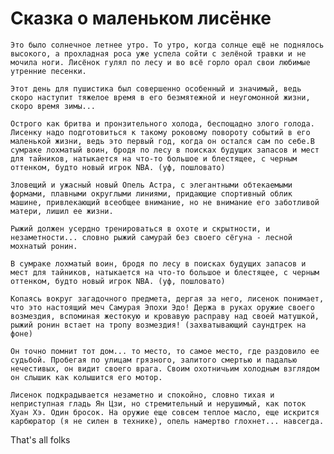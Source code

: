 ﻿Сказка о маленьком лисёнке
===============

	Это было солнечное летнее утро. То утро, когда солнце ещё не поднялось высокого, а прохладная роса уже успела сойти с зелёной травки и не мочила ноги. Лисёнок гулял по лесу и во всё горло орал свои любимые утренние песенки.

	Этот день для пушистика был совершенно особенный и значимый, ведь скоро наступит тяжелое время в его безмятежной и неугомонной жизни, скоро время зимы...

	Острого как бритва и пронзительного холода, беспощадно злого голода. Лисенку надо подготовиться к такому роковому повороту событий в его маленькой жизни, ведь это первый год, когда он остался сам по себе.В сумраке лохматый воин, бродя по лесу в поисках будущих запасов и мест для тайников, натыкается на что-то большое и блестящее, с черным оттенком, будто новый игрок NBA. (уф, пошловато)

	Зловещий и ужасный новый Опель Астра, с элегантными обтекаемыми формами, плавными округлыми линиями, придающие спортивный облик машине, привлекающий всеобщее внимание, но не внимание его заботливой матери, лишил ее жизни.

	Рыжий должен усердно тренироваться в охоте и скрытности, и незаметности... словно рыжий самурай без своего сёгуна - лесной мохнатый ронин.

	В сумраке лохматый воин, бродя по лесу в поисках будущих запасов и мест для тайников, натыкается на что-то большое и блестящее, с черным оттенком, будто новый игрок NBA. (уф, пошловато)

	Копаясь вокруг загадочного предмета, дергая за него, лисенок понимает, что это настоящий меч Самурая Эпохи Эдо! Держа в руках оружие своего возмездия, вспоминая жестокую и кровавую расправу над своей матушкой, рыжий ронин встает на тропу возмездия! (захватывающий саундтрек на фоне)

	Он точно помнит тот дом... то место, то самое место, где раздовило ее судьбой. Пробегая по улицам грязного, залитого смертью и падалью нечестивых, он видит своего врага. Своим охотничьим холодным взглядом он слышик как колышится его мотор.

	Лисенок подкрадывается незаметно и спокойно, словно тихая и неприступная гладь Ян Цзи, но стремительный и нерушимый, как поток Хуан Хэ. Один бросок. На оружие еще совсем теплое масло, еще искрится карбюратор (я не силен в технике), опель намертво глохнет... навсегда.

That's all folks


